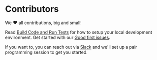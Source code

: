 # Contributors

We ❤️ all contributions, big and small!

Read [Build Code and Run Tests](https://docs.open-metadata.org/developers/contribute/build-code-and-run-tests) for how to setup your local development environment. Get started with our [Good first issues](https://github.com/open-metadata/OpenMetadata/issues?q=is%3Aissue+is%3Aopen+label%3A%22good-first-issue%22).

If you want to, you can reach out via [Slack](https://slack.open-metadata.org/) and we'll set up a pair programming session to get you started.
